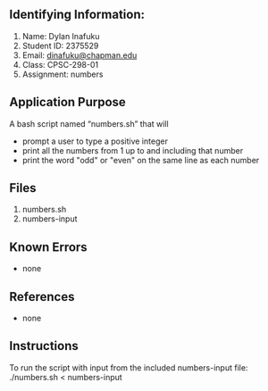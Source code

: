 ## Identifying Information: 
1. Name: Dylan Inafuku
2. Student ID: 2375529
3. Email: dinafuku@chapman.edu
4. Class: CPSC-298-01
5. Assignment: numbers 

## Application Purpose
A bash script named “numbers.sh” that will 
- prompt a user to type a positive integer 
- print all the numbers from 1 up to and including that number 
- print the word "odd" or "even" on the same line as each number

## Files 
1. numbers.sh
2. numbers-input

## Known Errors 
- none

## References
- none

## Instructions
To run the script with input from the included numbers-input file:
./numbers.sh < numbers-input

